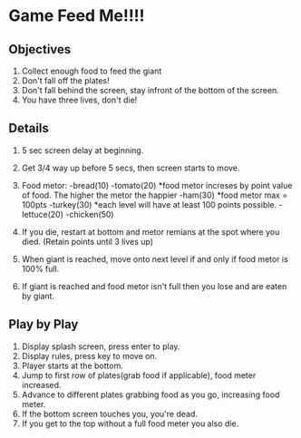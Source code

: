 Game Feed Me!!!!
================

Objectives
----------

1. Collect enough food to feed the giant
2. Don't fall off the plates!
3. Don't fall behind the screen, stay infront of the bottom of the screen.
4. You have three lives, don't die!

Details
-------

1. 5 sec screen delay at beginning.
2. Get 3/4 way up before 5 secs, then screen starts to move.
3. Food metor:
	-bread(10)
	-tomato(20)			*food metor increses by point value of food. The higher the metor the happier
	-ham(30)			*food metor max = 100pts
	-turkey(30)			*each level will have at least 100 points possible.
	-lettuce(20)
	-chicken(50)

4. If you die, restart at bottom and metor remians at the spot where you died.
	(Retain points until 3 lives up)
5. When giant is reached, move onto next level if and only if food metor is 100% full.
6. If giant is reached and food metor isn't full then you lose and are eaten by giant.

Play by Play
------------

1. Display splash screen, press enter to play.
2. Display rules, press key to move on.
3. Player starts at the bottom.
4. Jump to first row of plates(grab food if applicable), food meter increased.
5. Advance to different plates grabbing food as you go, increasing food meter.
6. If the bottom screen touches you, you're dead.
7. If you get to the top without a full food meter you also die.